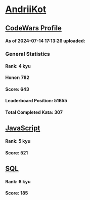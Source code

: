 # [AndriiKot](https://www.codewars.com/users/AndriiKot)
## [CodeWars Profile](https://www.codewars.com/users/AndriiKot)
#### As of 2024-07-14 17:13:26 uploaded:
### General Statistics
#### Rank: 4 kyu
#### Honor: 782
#### Score: 643
#### Leaderboard Position: 51655
#### Total Completed Kata: 307

## [JavaScript](https://github.com/AndriiKot/JavaScript__CodeWars)
#### Rank: 5 kyu
#### Score: 521

## [SQL](https://github.com/AndriiKot/SQL__CodeWars)
#### Rank: 6 kyu
#### Score: 185
